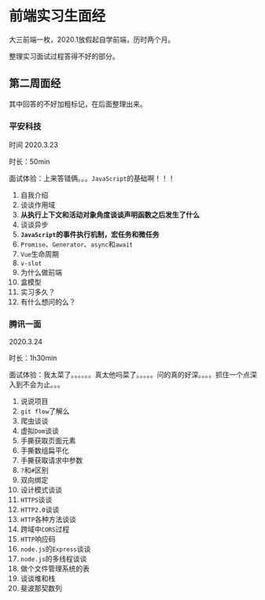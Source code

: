 # 前端实习生面经

大三前端一枚，2020.1放假起自学前端，历时两个月。

整理实习面试过程答得不好的部分。

## 第二周面经

其中回答的不好加粗标记，在后面整理出来。

### 平安科技

时间 2020.3.23

时长：50min

面试体验：上来答错俩。。。`JavaScript`的基础啊！！！

1. 自我介绍
2. 谈谈作用域
3. **从执行上下文和活动对象角度谈谈声明函数之后发生了什么**
4. 谈谈异步
5. **`JavaScript`的事件执行机制，宏任务和微任务**
6. `Promise`、`Generator`、`async`和`await`
7. `Vue`生命周期
8. `v-slot`
9. 为什么做前端
10. 盒模型
11. 实习多久？
12. 有什么想问的么？

### 腾讯一面

2020.3.24

时长：1h30min

面试体验：我太菜了。。。。。。真太他吗菜了。。。。。问的真的好深。。。。抓住一个点深入到不会为止。。。

1. 说说项目
2. `git flow`了解么
3. 爬虫谈谈
4. 虚拟`Dom`谈谈
5. 手撕获取页面元素
6. 手撕数组扁平化
7. 手撕获取请求中参数
8. `?`和`#`区别
9. 双向绑定
10. 设计模式谈谈
11. `HTTPS`谈谈
12. `HTTP2.0`谈谈
13. `HTTP`各种方法谈谈
14. 跨域中`CORS`过程
15. `HTTP`响应码
16. `node.js`的`Express`谈谈
17. `node.js`的多线程谈谈
18. 做个文件管理系统的表
19. 谈谈堆和栈
20. 斐波那契数列